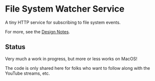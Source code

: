 # File System Watcher Service

A tiny HTTP service for subscribing to file system events.

For more, see the [Design Notes](./NOTES.md).

## Status

Very much a work in progress, but more or less works on MacOS!

The code is only shared here for folks who want to follow along with the
YouTube streams, etc.
